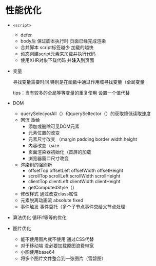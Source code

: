 # 性能优化

- `<script>`
  - defer
  - body后 保证脚本执行时 页面已经完成渲染
  - 合并脚本 script标签越少 加载的越快
  - 动态创建script元素来加载并执行代码
  - 使用XHR对象下载代码 并**注入**到页面
  
- 变量

  寻找变量需要时间 特别是在函数中通过作用域寻找变量（全局变量

  tips：当有较多的全局等等变量的重复使用 设置一个值代替

- DOM

  - querySelecyorAll（）和querySeltector（）的获取降低读取速度
  - 回流 重绘
    - 添加或删除可见DOM元素
    - 元素位置的改变
    - 元素尺寸改变 （margin padding border width height
    - 内容改变（size
    - 页面渲染器初始化（首屏的加载
    - 浏览器窗口尺寸改变
  - 渲染树的强刷新
    - offsetTop offsetLeft offsetWidth offsetHeight
    - scrollTop scrollLeft scrollWidth scrollHeight
    - clientTop clientLeft clientWidth clientHeight
    - getComputedStyle（）
  - 修改样式 通过改变class属性
  - 元素脱离动画流 absolute fixed
  - 事件触发 事件委托（多个子节点事件交给父节点处理
  
- 算法优化 循环if等等的优化

- 图片优化

  - 能不使用图片就不使用 通过CSS代替
  - 对于移动端 没必要加载原图浪费带宽
  - 小图使用base64
  - 将多个图片文件整合到一张图片（雪碧图）


